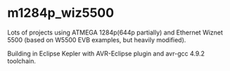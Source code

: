 # m1284p_wiz5500

Lots of projects using ATMEGA 1284p(644p partially) and Ethernet Wiznet 5500 (based on W5500 EVB examples, but heavily modified).

Building in Eclipse Kepler with AVR-Eclipse plugin and avr-gcc 4.9.2 toolchain.
